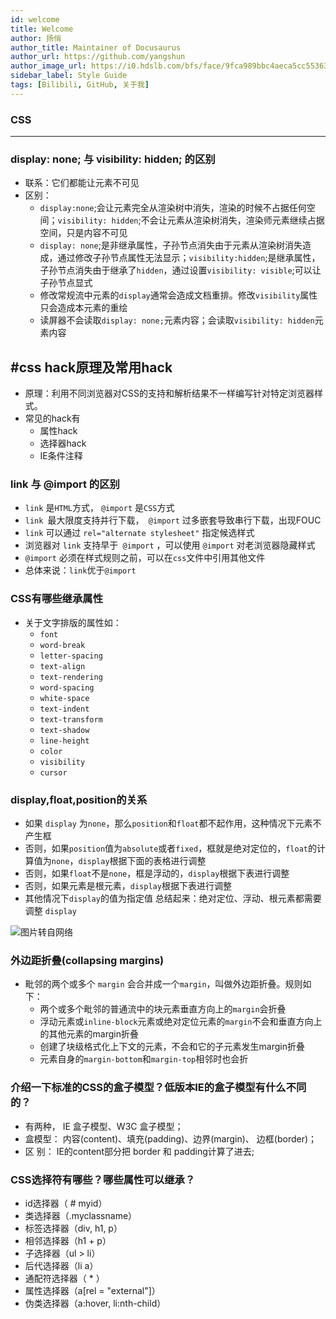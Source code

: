 ```yaml
---
id: welcome
title: Welcome
author: 扬俏
author_title: Maintainer of Docusaurus
author_url: https://github.com/yangshun
author_image_url: https://i0.hdslb.com/bfs/face/9fca989bbc4aeca5cc553631c3849fdef95deea6.jpg@72w_72h_1c.webp
sidebar_label: Style Guide
tags: [Bilibili, GitHub, 关于我]
---
```


<!--truncate-->
### CSS

---

### **display: none; 与 visibility: hidden; 的区别**

- 联系：它们都能让元素不可见
- 区别：
  - `display:none`;会让元素完全从渲染树中消失，渲染的时候不占据任何空间；`visibility: hidden`;不会让元素从渲染树消失，渲染师元素继续占据空间，只是内容不可见
  - `display: none`;是非继承属性，子孙节点消失由于元素从渲染树消失造成，通过修改子孙节点属性无法显示；`visibility:hidden`;是继承属性，子孙节点消失由于继承了`hidden`，通过设置`visibility: visible`;可以让子孙节点显式
  - 修改常规流中元素的`display`通常会造成文档重排。修改`visibility`属性只会造成本元素的重绘
  - 读屏器不会读取`display: none;`元素内容；会读取`visibility: hidden`元素内容

## #**css hack原理及常用hack**

- 原理：利用不同浏览器对CSS的支持和解析结果不一样编写针对特定浏览器样式。
- 常见的hack有
  - 属性hack
  - 选择器hack
  - IE条件注释

### **link 与 @import 的区别**

 - `link` 是`HTML`方式， `@import` 是`CSS`方式
 - `link `最大限度支持并行下载，` @import` 过多嵌套导致串行下载，出现FOUC
 - `link` 可以通过 `rel="alternate stylesheet"` 指定候选样式
 - 浏览器对 `link` 支持早于` @import` ，可以使用 `@import` 对老浏览器隐藏样式
 - `@import` 必须在样式规则之前，可以在`css`文件中引用其他文件
 - 总体来说：`link`优于`@import`

### **CSS有哪些继承属性**

- 关于文字排版的属性如：
  - `font`
  - `word-break`
  - `letter-spacing`
  - `text-align`
  - `text-rendering`
  - `word-spacing`
  - `white-space`
  - `text-indent`
  - `text-transform`
  - `text-shadow`
  - `line-height`
  - `color`
  - `visibility`
  - `cursor`

### **display,float,position的关系**

- 如果 `display` 为`none`，那么`position`和`float`都不起作用，这种情况下元素不产生框
- 否则，如果`position`值为`absolute`或者`fixed`，框就是绝对定位的，`float`的计算值为`none`，`display`根据下面的表格进行调整
- 否则，如果`float`不是`none`，框是浮动的，`display`根据下表进行调整
- 否则，如果元素是根元素，`display`根据下表进行调整
- 其他情况下`display`的值为指定值 总结起来：绝对定位、浮动、根元素都需要调整 `display`

 ![图片转自网络](https://images2018.cnblogs.com/blog/715962/201805/715962-20180513012245079-391725349.png)

### **外边距折叠(collapsing margins)**

- 毗邻的两个或多个 `margin` 会合并成一个`margin`，叫做外边距折叠。规则如下：
  - 两个或多个毗邻的普通流中的块元素垂直方向上的`margin`会折叠
  - 浮动元素或`inline-block`元素或绝对定位元素的`margin`不会和垂直方向上的其他元素的margin折叠
  - 创建了块级格式化上下文的元素，不会和它的子元素发生margin折叠
  - 元素自身的`margin-bottom`和`margin-top`相邻时也会折


### **介绍一下标准的CSS的盒子模型？低版本IE的盒子模型有什么不同的？**

- 有两种， IE 盒子模型、W3C 盒子模型；
- 盒模型： 内容(content)、填充(padding)、边界(margin)、 边框(border)；
- 区  别： IE的content部分把 border 和 padding计算了进去;

### **CSS选择符有哪些？哪些属性可以继承？**

- id选择器（ # myid）
- 类选择器（.myclassname）
- 标签选择器（div, h1, p）
- 相邻选择器（h1 + p）
- 子选择器（ul > li）
- 后代选择器（li a）
- 通配符选择器（ * ）
- 属性选择器（a[rel = "external"]）
- 伪类选择器（a:hover, li:nth-child）
